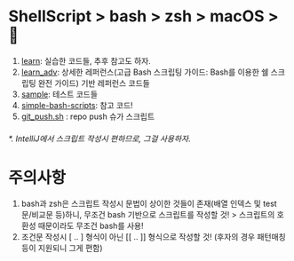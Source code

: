 # ShellScript > bash > zsh > macOS > 🤡

1. [learn](learn): 실습한 코드들, 추후 참고도 하자.
2. [learn_adv](learn_adv): 상세한 레퍼런스(고급 Bash 스크립팅 가이드: Bash를 이용한 쉘 스크립팅 완전 가이드) 기반 레퍼런스 코드들
3. [sample](sample): 테스트 코드들
4. [simple-bash-scripts](simple-bash-scripts): 참고 코드!
5. [git_push.sh](git_push.sh) : repo push 슈가 스크립트

###### *. IntelliJ에서 스크립트 작성시 편하므로, 그걸 사용하자. 

# 주의사항
1. bash과 zsh은 스크립트 작성시 문법이 상이한 것들이 존재(배열 인덱스 및 test 문/비교문 등)하니, 
   무조건 bash 기반으로 스크립트를 작성할 것! > 스크립트의 호환성 때문이라도 무조건 bash를 사용!
2. 조건문 작성시 [ .. ] 형식이 아닌 [[ .. ]] 형식으로 작성할 것!
(후자의 경우 패턴매칭 등이 지원되니 그게 편함)
